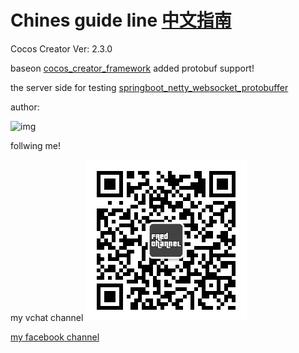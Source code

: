 # Chines guide line [中文指南](https://mp.weixin.qq.com/s/8KA6wYdFLWnaLfvgf82k7g)

Cocos Creator Ver: 2.3.0

baseon [cocos_creator_framework](https://github.com/wyb10a10/cocos_creator_framework) 
added protobuf support!

the server side for testing [springboot_netty_websocket_protobuffer](https://github.com/fanfq/springboot_netty_websocket_protobuffer)

author:

![img](https://raw.githubusercontent.com/fanfq/creator_ws_protobuf_client/master/fred_40x40_write.png)

follwing me!

my vchat channel
![qrcode](https://raw.githubusercontent.com/fanfq/springboot_netty_websocket_protobuffer/master/dist/vcqrcode.jpg)

[my facebook channel](https://www.facebook.com/FredChannel-100585011578160/)
